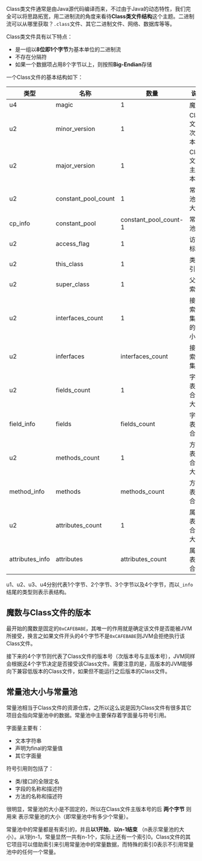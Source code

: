 Class类文件通常是由Java源代码编译而来，不过由于Java的动态特性，我们完全可以将思路拓宽，用二进制流的角度来看待**Class类文件结构**这个主题。二进制流可以从哪里获取？`.class`文件、其它二进制文件、网络、数据库等等。

Class类文件具有以下特点：

- 是一组以**8位即1个字节**为基本单位的二进制流
- 不存在分隔符
- 如果一个数据项占用8个字节以上，则按照**Big-Endian**存储

一个Class文件的基本结构如下：

| 类型            | 名称                | 数量                  | 说明               |
| --------------- | ------------------- | --------------------- | ------------------ |
| u4              | magic               | 1                     | 魔数               |
| u2              | minor_version       | 1                     | Class文件次版本号  |
| u2              | major_version       | 1                     | Class文件主版本号  |
| u2              | constant_pool_count | 1                     | 常量池的大小       |
| cp_info         | constant_pool       | constant_pool_count-1 | 常量池             |
| u2              | access_flag         | 1                     | 访问标志           |
| u2              | this_class          | 1                     | 类索引             |
| u2              | super_class         | 1                     | 父类索引           |
| u2              | interfaces_count    | 1                     | 接口索引集合的大小 |
| u2              | inferfaces          | interfaces_count      | 接口索引集合       |
| u2              | fields_count        | 1                     | 字段表集合的大小   |
| field_info      | fields              | fields_count          | 字段表集合         |
| u2              | methods_count       | 1                     | 方法表集合的大小   |
| method_info     | methods             | methods_count         | 方法表集合         |
| u2              | attributes_count    | 1                     | 属性表集合的大小   |
| attributes_info | attributes          | attributes_count      | 属性表集合         |

u1、u2、u3、u4分别代表1个字节、2个字节、3个字节以及4个字节，而以`_info`结尾的类型则表示表结构。



## 魔数与Class文件的版本

最开始的魔数是固定的`0xCAFEBABE`，其唯一的作用就是确定该文件是否能被JVM所接受，换言之如果文件开头的4个字节不是`0xCAFEBABE`则JVM会拒绝执行该Class文件。

接下来的4个字节则代表了Class文件的版本号（次版本号与主版本号），JVM同样会根据这4个字节决定是否接受该Class文件。需要注意的是，高版本的JVM能够向下兼容低版本的Class文件，如果但不能运行之后版本的Class文件。



## 常量池大小与常量池

常量池相当于Class文件的资源仓库，之所以这么说是因为Class文件有很多其它项目会指向常量池中的数据。常量池中主要保存着字面量与符号引用。

字面量主要有：

- 文本字符串
- 声明为final的常量值
- 其它字面量

符号引用则包括了：

- 类/接口的全限定名
- 字段的名称和描述符
- 方法的名称和描述符

很明显，常量池的大小是不固定的，所以在Class文件主版本号的后 **两个字节** 则用来 表示常量池的大小（即常量池中有多少个常量）。

常量池中的常量都是有索引的，并且**以1开始**，**以n-1结束** （n表示常量池的大小）。从1到n-1，常量显然一共有n-1个，实际上还有一个索引0。Class文件的其它项目可以借助索引来引用常量池中的常量数据，而特殊的索引0表示不引用常量池中的任何一个常量。

